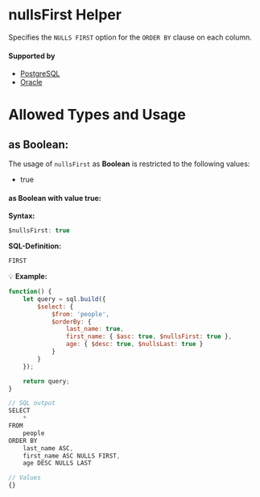 # nullsFirst Helper
Specifies the `NULLS FIRST` option for the `ORDER BY` clause on each column.

#### Supported by
- [PostgreSQL](https://www.postgresql.org/docs/9.5/static/sql-select.html)
- [Oracle](https://docs.oracle.com/javadb/10.8.3.0/ref/rrefsqlj13658.html)

# Allowed Types and Usage

## as Boolean:

The usage of `nullsFirst` as **Boolean** is restricted to the following values:
- true

#### as Boolean with value **true**:
**Syntax:**

```javascript
$nullsFirst: true
```

**SQL-Definition:**
```javascript
FIRST
```

:bulb: **Example:**
```javascript
function() {
    let query = sql.build({
        $select: {
            $from: 'people',
            $orderBy: {
                last_name: true,
                first_name: { $asc: true, $nullsFirst: true },
                age: { $desc: true, $nullsLast: true }
            }
        }
    });

    return query;
}

// SQL output
SELECT
    *
FROM
    people
ORDER BY
    last_name ASC,
    first_name ASC NULLS FIRST,
    age DESC NULLS LAST

// Values
{}
```
